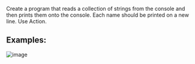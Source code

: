 Create a program that reads a collection of strings from the console and then prints them onto the console. Each name should be printed on a new line. Use Action<T>.

## Examples:

![image](https://user-images.githubusercontent.com/45227327/215353381-dd1068a8-24fa-4ef7-9734-6e4654b8d7e0.png)

